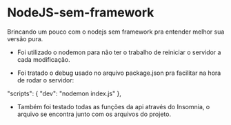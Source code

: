 # NodeJS-sem-framework
Brincando um pouco com o nodejs sem framework pra entender melhor sua versão pura.


- Foi utilizado o nodemon para não ter o trabalho de reiniciar o servidor a cada modificação.

- Foi tratado o debug usado no arquivo package.json pra facilitar na hora de rodar o servidor:

"scripts": {
    "dev": "nodemon index.js"
  },

- Também foi testado todas as funções da api através do Insomnia, o arquivo se encontra junto com os arquivos do projeto.
